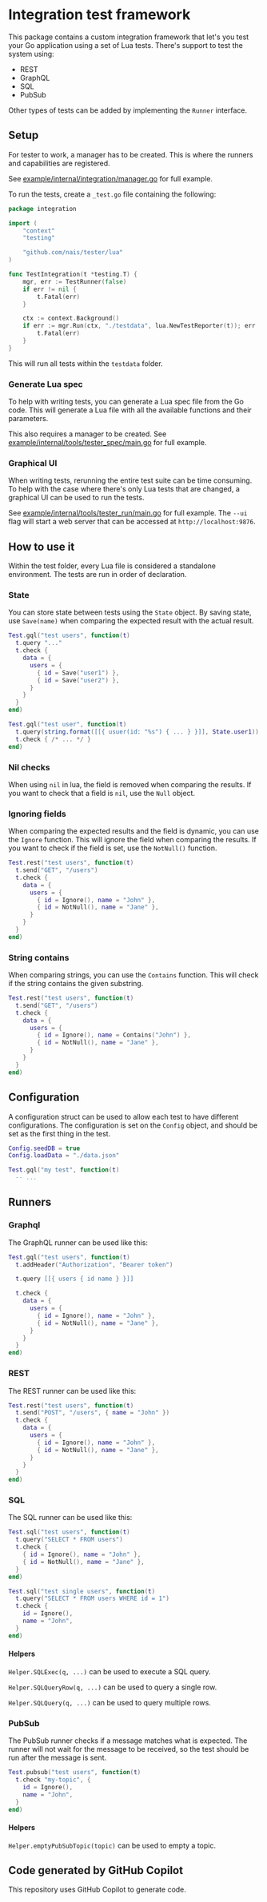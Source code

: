 # Integration test framework

This package contains a custom integration framework that let's you test your Go application using a set of Lua tests.
There's support to test the system using:

- REST
- GraphQL
- SQL
- PubSub

Other types of tests can be added by implementing the `Runner` interface.

## Setup

For tester to work, a manager has to be created.
This is where the runners and capabilities are registered.

See [example/internal/integration/manager.go](./example/internal/integration/manager.go) for full example.

To run the tests, create a `_test.go` file containing the following:

```go
package integration

import (
	"context"
	"testing"

	"github.com/nais/tester/lua"
)

func TestIntegration(t *testing.T) {
	mgr, err := TestRunner(false)
	if err != nil {
		t.Fatal(err)
	}

	ctx := context.Background()
	if err := mgr.Run(ctx, "./testdata", lua.NewTestReporter(t)); err != nil {
		t.Fatal(err)
	}
}
```

This will run all tests within the `testdata` folder.

### Generate Lua spec

To help with writing tests, you can generate a Lua spec file from the Go code.
This will generate a Lua file with all the available functions and their parameters.

This also requires a manager to be created.
See [example/internal/tools/tester_spec/main.go](./example/internal/tools/tester_spec/main.go) for full example.

### Graphical UI

When writing tests, rerunning the entire test suite can be time consuming.
To help with the case where there's only Lua tests that are changed, a graphical UI can be used to run the tests.

See [example/internal/tools/tester_run/main.go](./example/internal/tools/tester_run/main.go) for full example.
The `--ui` flag will start a web server that can be accessed at `http://localhost:9876`.

## How to use it

Within the test folder, every Lua file is considered a standalone environment.
The tests are run in order of declaration.

### State

You can store state between tests using the `State` object.
By saving state, use `Save(name)` when comparing the expected result with the actual result.

```lua
Test.gql("test users", function(t)
  t.query "..."
  t.check {
    data = {
      users = {
        { id = Save("user1") },
        { id = Save("user2") },
      }
    }
  }
end)

Test.gql("test user", function(t)
  t.query(string.format([[{ usuer(id: "%s") { ... } }]], State.user1))
  t.check { /* ... */ }
end)
```

### Nil checks

When using `nil` in lua, the field is removed when comparing the results.
If you want to check that a field is `nil`, use the `Null` object.

### Ignoring fields

When comparing the expected results and the field is dynamic, you can use the `Ignore` function.
This will ignore the field when comparing the results.
If you want to check if the field is set, use the `NotNull()` function.

```lua
Test.rest("test users", function(t)
  t.send("GET", "/users")
  t.check {
    data = {
      users = {
        { id = Ignore(), name = "John" },
        { id = NotNull(), name = "Jane" },
      }
    }
  }
end)
```

### String contains

When comparing strings, you can use the `Contains` function.
This will check if the string contains the given substring.

```lua
Test.rest("test users", function(t)
  t.send("GET", "/users")
  t.check {
    data = {
      users = {
        { id = Ignore(), name = Contains("John") },
        { id = NotNull(), name = "Jane" },
      }
    }
  }
end)
```

## Configuration

A configuration struct can be used to allow each test to have different configurations.
The configuration is set on the `Config` object, and should be set as the first thing in the test.

```lua
Config.seedDB = true
Config.loadData = "./data.json"

Test.gql("my test", function(t)
  -- ...
```

## Runners

### Graphql

The GraphQL runner can be used like this:

```lua
Test.gql("test users", function(t)
  t.addHeader("Authorization", "Bearer token")

  t.query [[{ users { id name } }]]

  t.check {
    data = {
      users = {
        { id = Ignore(), name = "John" },
        { id = NotNull(), name = "Jane" },
      }
    }
  }
end)
```

### REST

The REST runner can be used like this:

```lua
Test.rest("test users", function(t)
  t.send("POST", "/users", { name = "John" })
  t.check {
    data = {
      users = {
        { id = Ignore(), name = "John" },
        { id = NotNull(), name = "Jane" },
      }
    }
  }
end)
```

### SQL

The SQL runner can be used like this:

```lua
Test.sql("test users", function(t)
  t.query("SELECT * FROM users")
  t.check {
    { id = Ignore(), name = "John" },
    { id = NotNull(), name = "Jane" },
  }
end)

Test.sql("test single users", function(t)
  t.query("SELECT * FROM users WHERE id = 1")
  t.check {
    id = Ignore(),
    name = "John",
  }
end)
```

#### Helpers

`Helper.SQLExec(q, ...)` can be used to execute a SQL query.

`Helper.SQLQueryRow(q, ...)` can be used to query a single row.

`Helper.SQLQuery(q, ...)` can be used to query multiple rows.

### PubSub

The PubSub runner checks if a message matches what is expected.
The runner will not wait for the message to be received, so the test should be run after the message is sent.

```lua
Test.pubsub("test users", function(t)
  t.check "my-topic", {
    id = Ignore(),
    name = "John",
  }
end)
```

#### Helpers

`Helper.emptyPubSubTopic(topic)` can be used to empty a topic.

## Code generated by GitHub Copilot

This repository uses GitHub Copilot to generate code.
